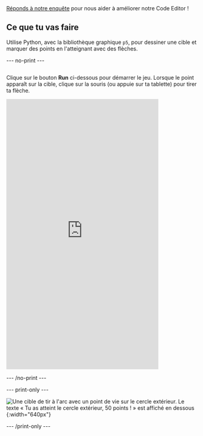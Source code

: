 <div class="c-survey-banner" style="width:100%">
  <a class="c-survey-banner__link" href="https://form.raspberrypi.org/f/code-editor-feedback" target="_blank">Réponds à notre enquête</a> pour nous aider à améliorer notre Code Editor !
</div>

## Ce que tu vas faire

Utilise Python, avec la bibliothèque graphique `p5`, pour dessiner une cible et marquer des points en l'atteignant avec des flèches.

--- no-print ---

<div style="display: flex; flex-wrap: wrap">
<div style="flex-basis: 175px; flex-grow: 1">  

Clique sur le bouton **Run** ci-dessous pour démarrer le jeu. Lorsque le point apparaît sur la cible, clique sur la souris (ou appuie sur ta tablette) pour tirer ta flèche. 

  <iframe src="https://editor.raspberrypi.org/en/embed/viewer/target-practice-solution" width="400" height="710" frameborder="0" marginwidth="0" marginheight="0" allowfullscreen>
  </iframe>
</div>
</div>

--- /no-print ---

--- print-only ---

![Une cible de tir à l'arc avec un point de vie sur le cercle extérieur. Le texte « Tu as atteint le cercle extérieur, 50 points ! » est affiché en dessous](images/blue-points.png){:width="640px"}

--- /print-only ---


